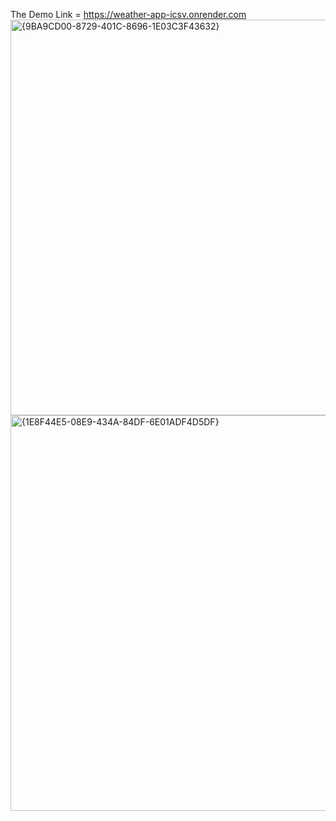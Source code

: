The Demo Link = https://weather-app-icsv.onrender.com
<img width="1366" height="633" alt="{9BA9CD00-8729-401C-8696-1E03C3F43632}" src="https://github.com/user-attachments/assets/9cbe9be4-dbc6-4619-956a-95287729794c" />
<img width="1362" height="633" alt="{1E8F44E5-08E9-434A-84DF-6E01ADF4D5DF}" src="https://github.com/user-attachments/assets/5cc23e4c-6c76-45bd-ab11-4d800ad49f42" />
